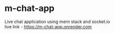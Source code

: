 # m-chat-app
Live chat application using mern stack and socket.io 
<br/>
live link - https://m-chat-app.onrender.com
